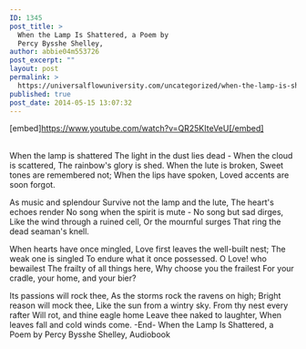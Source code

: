 ```yaml
---
ID: 1345
post_title: >
  When the Lamp Is Shattered, a Poem by
  Percy Bysshe Shelley,
author: abbie04m553726
post_excerpt: ""
layout: post
permalink: >
  https://universalflowuniversity.com/uncategorized/when-the-lamp-is-shattered-a-poem-by-percy-bysshe-shelley/
published: true
post_date: 2014-05-15 13:07:32
---
```

[embed]https://www.youtube.com/watch?v=QR25KIteVeU[/embed]</br></br>
<p>When the lamp is shattered
The light in the dust lies dead - 
When the cloud is scattered,
The rainbow's glory is shed.
When the lute is broken,
Sweet tones are remembered not;
When the lips have spoken,
Loved accents are soon forgot.

As music and splendour
Survive not the lamp and the lute,
The heart's echoes render
No song when the spirit is mute - 
No song but sad dirges,
Like the wind through a ruined cell,
Or the mournful surges
That ring the dead seaman's knell.

When hearts have once mingled,
Love first leaves the well-built nest;
The weak one is singled
To endure what it once possessed.
O Love! who bewailest
The frailty of all things here,
Why choose you the frailest
For your cradle, your home, and your bier?

Its passions will rock thee,
As the storms rock the ravens on high;
Bright reason will mock thee,
Like the sun from a wintry sky.
From thy nest every rafter
Will rot, and thine eagle home
Leave thee naked to laughter,
When leaves fall and cold winds come.
-End-
When the Lamp Is Shattered, a Poem by Percy Bysshe Shelley, Audiobook</p>